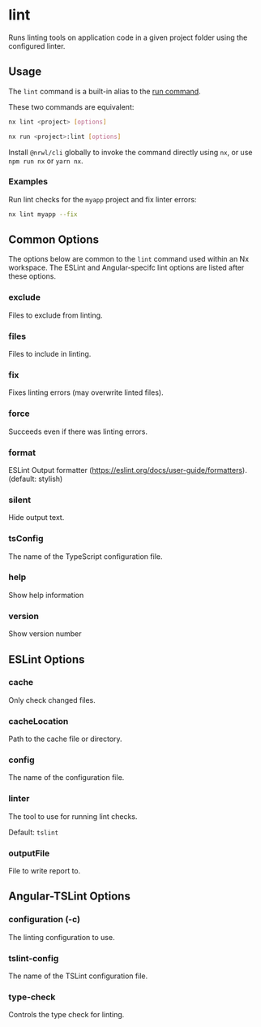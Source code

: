 # lint

Runs linting tools on application code in a given project folder using the configured linter.

## Usage

The `lint` command is a built-in alias to the [run command](/{{framework}}/cli/run).

These two commands are equivalent:

```bash
nx lint <project> [options]
```

```bash
nx run <project>:lint [options]
```

Install `@nrwl/cli` globally to invoke the command directly using `nx`, or use `npm run nx` or `yarn nx`.

### Examples

Run lint checks for the `myapp` project and fix linter errors:

```bash
nx lint myapp --fix
```

## Common Options

The options below are common to the `lint` command used within an Nx workspace. The ESLint and Angular-specifc lint options are listed after these options.

### exclude

Files to exclude from linting.

### files

Files to include in linting.

### fix

Fixes linting errors (may overwrite linted files).

### force

Succeeds even if there was linting errors.

### format

ESLint Output formatter (https://eslint.org/docs/user-guide/formatters). (default: stylish)

### silent

Hide output text.

### tsConfig

The name of the TypeScript configuration file.

### help

Show help information

### version

Show version number

## ESLint Options

### cache

Only check changed files.

### cacheLocation

Path to the cache file or directory.

### config

The name of the configuration file.

### linter

The tool to use for running lint checks.

Default: `tslint`

### outputFile

File to write report to.

## Angular-TSLint Options

### configuration (-c)

The linting configuration to use.

### tslint-config

The name of the TSLint configuration file.

### type-check

Controls the type check for linting.

